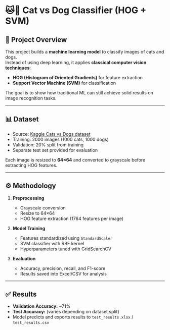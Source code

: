 # 🐱🐶 Cat vs Dog Classifier (HOG + SVM)

## 📌 Project Overview
This project builds a **machine learning model** to classify images of cats and dogs.  
Instead of using deep learning, it applies **classical computer vision techniques**:
- **HOG (Histogram of Oriented Gradients)** for feature extraction
- **Support Vector Machine (SVM)** for classification

The goal is to show how traditional ML can still achieve solid results on image recognition tasks.

---

## 📊 Dataset
- Source: [Kaggle Cats vs Dogs dataset](https://www.kaggle.com/c/dogs-vs-cats)
- Training: 2000 images (1000 cats, 1000 dogs)
- Validation: 20% split from training
- Separate test set provided for evaluation

Each image is resized to **64×64** and converted to grayscale before extracting HOG features.

---

## ⚙️ Methodology
1. **Preprocessing**
   - Grayscale conversion
   - Resize to 64×64
   - HOG feature extraction (1764 features per image)

2. **Model Training**
   - Features standardized using `StandardScaler`
   - SVM classifier with RBF kernel
   - Hyperparameters tuned with GridSearchCV

3. **Evaluation**
   - Accuracy, precision, recall, and F1-score
   - Results saved into Excel/CSV for analysis

---

## ✅ Results
- **Validation Accuracy:** ~71%  
- **Test Accuracy:** (varies depending on dataset split)  
- Model predicts and exports results to `test_results.xlsx` / `test_results.csv`
